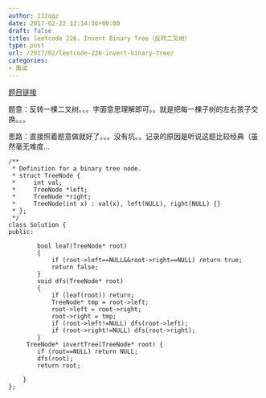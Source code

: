 ```yaml
---
author: 111qqz
date: 2017-02-22 12:14:36+00:00
draft: false
title: leetcode 226. Invert Binary Tree（反转二叉树）
type: post
url: /2017/02/leetcode-226-invert-binary-tree/
categories:
- 面试
---
```


[题目链接](https://leetcode.com/problems/invert-binary-tree/?tab=Description)

题意：反转一棵二叉树。。。字面意思理解即可。。就是把每一棵子树的左右孩子交换。。。

思路：直接照着题意做就好了。。。没有坑。。记录的原因是听说这题比较经典（虽然毫无难度...


    
    /**
     * Definition for a binary tree node.
     * struct TreeNode {
     *     int val;
     *     TreeNode *left;
     *     TreeNode *right;
     *     TreeNode(int x) : val(x), left(NULL), right(NULL) {}
     * };
     */
    class Solution {
    public:
        
            bool leaf(TreeNode* root)
            {
                if (root->left==NULL&&root->right==NULL) return true;
                return false;
            }
            void dfs(TreeNode* root)
            {
                if (leaf(root)) return;
                TreeNode* tmp = root->left;
                root->left = root->right;
                root->right = tmp;
                if (root->left!=NULL) dfs(root->left);
                if (root->right!=NULL) dfs(root->right);
            }
         TreeNode* invertTree(TreeNode* root) {
            if (root==NULL) return NULL;
            dfs(root);
            return root;
            
        }
    };




